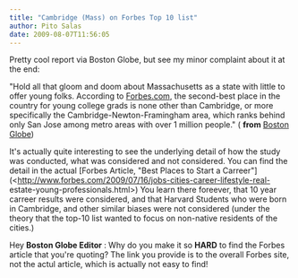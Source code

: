 ```yaml
---
title: "Cambridge (Mass) on Forbes Top 10 list"
author: Pito Salas
date: 2009-08-07T11:56:05
---
```




Pretty cool report via Boston Globe, but see my minor complaint about it at
the end:

"Hold all that gloom and doom about Massachusetts as a state with little to
offer young folks. According to [Forbes.com](<http://forbes.com/>), the
second-best place in the country for young college grads is none other than
Cambridge, or more specifically the Cambridge-Newton-Framingham area, which
ranks behind only San Jose among metro areas with over 1 million people." (
**from** [Boston
Globe](<http://www.boston.com/bostonglobe/editorial_opinion/editorials/articles/2009/08/07/cambridge_the_land_of_tech_and_honey/>))

It's actually quite interesting to see the underlying detail of how the study
was conducted, what was considered and not considered. You can find the detail
in the actual [Forbes Article, "Best Places to Start a
Carreer"](<http://www.forbes.com/2009/07/16/jobs-cities-career-lifestyle-real-
estate-young-professionals.html>) You learn there foreever, that 10 year
carreer results were considered, and that Harvard Students who were born in
Cambridge, and other similar biases were not considered (under the theory that
the top-10 list wanted to focus on non-native residents of the cities.)

Hey **Boston Globe Editor** : Why do you make it so **HARD** to find the
Forbes article that you're quoting? The link you provide is to the overall
Forbes site, not the actul article, which is actually not easy to find!


